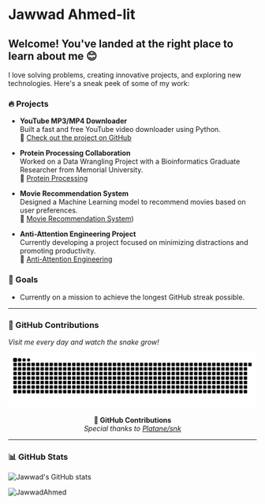 
# Jawwad Ahmed-lit
## Welcome! You've landed at the right place to learn about me 😊

I love solving problems, creating innovative projects, and exploring new technologies. Here's a sneak peek of some of my work:

### 🔥 Projects
- **YouTube MP3/MP4 Downloader**  
  Built a fast and free YouTube video downloader using Python.  
  📎 [Check out the project on GitHub](https://github.com/JawwadAhmed-lit/Yt-MP3-4-converter/tree/master)

- **Protein Processing Collaboration**  
  Worked on a Data Wrangling Project with a Bioinformatics Graduate Researcher from Memorial University.  
  📎 [Protein Processing](https://github.com/JawwadAhmed-lit/Protein-Processing.git)

- **Movie Recommendation System**  
  Designed a Machine Learning model to recommend movies based on user preferences.  
  📎 [Movie Recommendation System](https://github.com/JawwadAhmed-lit/Movie-Recommendation-System))

- **Anti-Attention Engineering Project**  
  Currently developing a project focused on minimizing distractions and promoting productivity.  
  📎 [Anti-Attention Engineering](https://github.com/JawwadAhmed-lit/Anti-Attention-Engineering)

### 🎯 Goals
- Currently on a mission to achieve the longest GitHub streak possible.
  
---

### 🐍 GitHub Contributions
_Visit me every day and watch the snake grow!_

<picture>
  <source media="(prefers-color-scheme: dark)" srcset="https://raw.githubusercontent.com/JawwadAhmed-lit/JawawdAhmed-lit/output/github-contribution-grid-snake-dark.svg">
  <source media="(prefers-color-scheme: light)" srcset="https://raw.githubusercontent.com/JawwadAhmed-lit/JawawdAhmed-lit/output/github-contribution-grid-snake.svg">
  <img alt="github contribution grid snake animation" src="https://raw.githubusercontent.com/JawwadAhmed-lit/JawawdAhmed-lit/output/github-contribution-grid-snake.svg">
</picture>

<p align="center">
  <strong>🐍 GitHub Contributions </strong><br>
  <i>Special thanks to <a href="https://github.com/Platane/snk" target="_blank">Platane/snk</a></i>
</p>

---

### 📊 GitHub Stats

![Jawwad's GitHub stats](https://github-readme-stats.vercel.app/api?username=JawwadAhmed-lit&show_icons=true&theme=gruvbox)

<p><img align="left" src="https://github-readme-streak-stats.herokuapp.com/?user=JawwadAhmed-lit&theme=radical" alt="JawwadAhmed" /></p>
